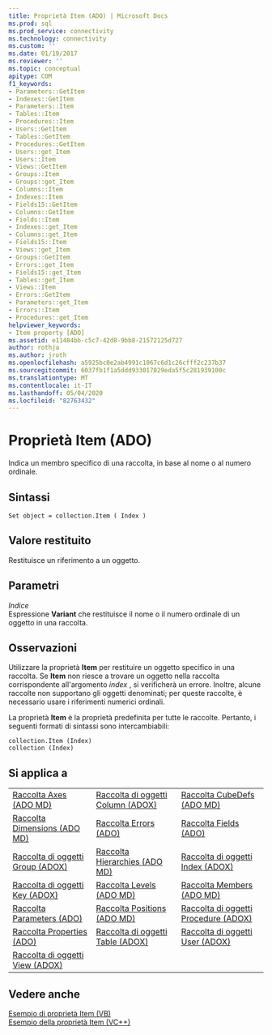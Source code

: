 ```yaml
---
title: Proprietà Item (ADO) | Microsoft Docs
ms.prod: sql
ms.prod_service: connectivity
ms.technology: connectivity
ms.custom: ''
ms.date: 01/19/2017
ms.reviewer: ''
ms.topic: conceptual
apitype: COM
f1_keywords:
- Parameters::GetItem
- Indexes::GetItem
- Parameters::Item
- Tables::Item
- Procedures::Item
- Users::GetItem
- Tables::GetItem
- Procedures::GetItem
- Users::get_Item
- Users::Item
- Views::GetItem
- Groups::Item
- Groups::get_Item
- Columns::Item
- Indexes::Item
- Fields15::GetItem
- Columns::GetItem
- Fields::Item
- Indexes::get_Item
- Columns::get_Item
- Fields15::Item
- Views::get_Item
- Groups::GetItem
- Errors::get_Item
- Fields15::get_Item
- Tables::get_Item
- Views::Item
- Errors::GetItem
- Parameters::get_Item
- Errors::Item
- Procedures::get_Item
helpviewer_keywords:
- Item property [ADO]
ms.assetid: e11484bb-c5c7-42d8-9bb8-21572125d727
author: rothja
ms.author: jroth
ms.openlocfilehash: a5925bc0e2ab4991c1067c6d1c26cfff2c237b37
ms.sourcegitcommit: 6037fb1f1a5ddd933017029eda5f5c281939100c
ms.translationtype: MT
ms.contentlocale: it-IT
ms.lasthandoff: 05/04/2020
ms.locfileid: "82763432"
---
```

# <a name="item-property-ado"></a>Proprietà Item (ADO)
Indica un membro specifico di una raccolta, in base al nome o al numero ordinale.  
  
## <a name="syntax"></a>Sintassi  
  
```  
Set object = collection.Item ( Index )  
```  
  
## <a name="return-value"></a>Valore restituito  
 Restituisce un riferimento a un oggetto.  
  
## <a name="parameters"></a>Parametri  
 *Indice*  
 Espressione **Variant** che restituisce il nome o il numero ordinale di un oggetto in una raccolta.  
  
## <a name="remarks"></a>Osservazioni  
 Utilizzare la proprietà **Item** per restituire un oggetto specifico in una raccolta. Se **Item** non riesce a trovare un oggetto nella raccolta corrispondente all'argomento *index* , si verificherà un errore. Inoltre, alcune raccolte non supportano gli oggetti denominati; per queste raccolte, è necessario usare i riferimenti numerici ordinali.  
  
 La proprietà **Item** è la proprietà predefinita per tutte le raccolte. Pertanto, i seguenti formati di sintassi sono intercambiabili:  
  
```  
collection.Item (Index)  
collection (Index)  
```  
  
## <a name="applies-to"></a>Si applica a  
  
||||  
|-|-|-|  
|[Raccolta Axes (ADO MD)](../../../ado/reference/ado-md-api/axes-collection-ado-md.md)|[Raccolta di oggetti Column (ADOX)](../../../ado/reference/adox-api/columns-collection-adox.md)|[Raccolta CubeDefs (ADO MD)](../../../ado/reference/ado-md-api/cubedefs-collection-ado-md.md)|  
|[Raccolta Dimensions (ADO MD)](../../../ado/reference/ado-md-api/dimensions-collection-ado-md.md)|[Raccolta Errors (ADO)](../../../ado/reference/ado-api/errors-collection-ado.md)|[Raccolta Fields (ADO)](../../../ado/reference/ado-api/fields-collection-ado.md)|  
|[Raccolta di oggetti Group (ADOX)](../../../ado/reference/adox-api/groups-collection-adox.md)|[Raccolta Hierarchies (ADO MD)](../../../ado/reference/ado-md-api/hierarchies-collection-ado-md.md)|[Raccolta di oggetti Index (ADOX)](../../../ado/reference/adox-api/indexes-collection-adox.md)|  
|[Raccolta di oggetti Key (ADOX)](../../../ado/reference/adox-api/keys-collection-adox.md)|[Raccolta Levels (ADO MD)](../../../ado/reference/ado-md-api/levels-collection-ado-md.md)|[Raccolta Members (ADO MD)](../../../ado/reference/ado-md-api/members-collection-ado-md.md)|  
|[Raccolta Parameters (ADO)](../../../ado/reference/ado-api/parameters-collection-ado.md)|[Raccolta Positions (ADO MD)](../../../ado/reference/ado-md-api/positions-collection-ado-md.md)|[Raccolta di oggetti Procedure (ADOX)](../../../ado/reference/adox-api/procedures-collection-adox.md)|  
|[Raccolta Properties (ADO)](../../../ado/reference/ado-api/properties-collection-ado.md)|[Raccolta di oggetti Table (ADOX)](../../../ado/reference/adox-api/tables-collection-adox.md)|[Raccolta di oggetti User (ADOX)](../../../ado/reference/adox-api/users-collection-adox.md)|  
|[Raccolta di oggetti View (ADOX)](../../../ado/reference/adox-api/views-collection-adox.md)|||  
  
## <a name="see-also"></a>Vedere anche  
 [Esempio di proprietà Item (VB)](../../../ado/reference/ado-api/item-property-example-vb.md)   
 [Esempio della proprietà Item (VC++)](../../../ado/reference/ado-api/item-property-example-vc.md)   
